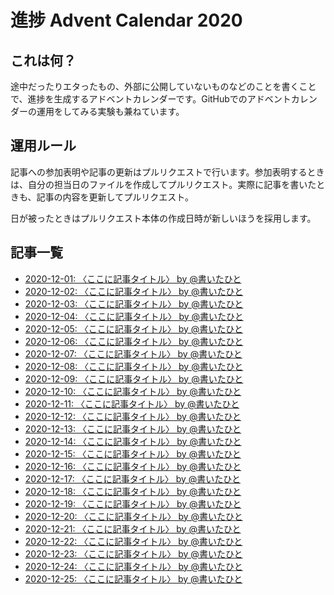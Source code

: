 # 進捗 Advent Calendar 2020

## これは何？

途中だったりエタったもの、外部に公開していないものなどのことを書くことで、進捗を生成するアドベントカレンダーです。GitHubでのアドベントカレンダーの運用をしてみる実験も兼ねています。

## 運用ルール

記事への参加表明や記事の更新はプルリクエストで行います。参加表明するときは、自分の担当日のファイルを作成してプルリクエスト。実際に記事を書いたときも、記事の内容を更新してプルリクエスト。

日が被ったときはプルリクエスト本体の作成日時が新しいほうを採用します。

## 記事一覧

- [2020-12-01: 〈ここに記事タイトル〉 by @書いたひと](articles/2020-12-01.md)
- [2020-12-02: 〈ここに記事タイトル〉 by @書いたひと](articles/2020-12-02.md)
- [2020-12-03: 〈ここに記事タイトル〉 by @書いたひと](articles/2020-12-03.md)
- [2020-12-04: 〈ここに記事タイトル〉 by @書いたひと](articles/2020-12-04.md)
- [2020-12-05: 〈ここに記事タイトル〉 by @書いたひと](articles/2020-12-05.md)
- [2020-12-06: 〈ここに記事タイトル〉 by @書いたひと](articles/2020-12-06.md)
- [2020-12-07: 〈ここに記事タイトル〉 by @書いたひと](articles/2020-12-07.md)
- [2020-12-08: 〈ここに記事タイトル〉 by @書いたひと](articles/2020-12-08.md)
- [2020-12-09: 〈ここに記事タイトル〉 by @書いたひと](articles/2020-12-09.md)
- [2020-12-10: 〈ここに記事タイトル〉 by @書いたひと](articles/2020-12-10.md)
- [2020-12-11: 〈ここに記事タイトル〉 by @書いたひと](articles/2020-12-11.md)
- [2020-12-12: 〈ここに記事タイトル〉 by @書いたひと](articles/2020-12-12.md)
- [2020-12-13: 〈ここに記事タイトル〉 by @書いたひと](articles/2020-12-13.md)
- [2020-12-14: 〈ここに記事タイトル〉 by @書いたひと](articles/2020-12-14.md)
- [2020-12-15: 〈ここに記事タイトル〉 by @書いたひと](articles/2020-12-15.md)
- [2020-12-16: 〈ここに記事タイトル〉 by @書いたひと](articles/2020-12-16.md)
- [2020-12-17: 〈ここに記事タイトル〉 by @書いたひと](articles/2020-12-17.md)
- [2020-12-18: 〈ここに記事タイトル〉 by @書いたひと](articles/2020-12-18.md)
- [2020-12-19: 〈ここに記事タイトル〉 by @書いたひと](articles/2020-12-19.md)
- [2020-12-20: 〈ここに記事タイトル〉 by @書いたひと](articles/2020-12-20.md)
- [2020-12-21: 〈ここに記事タイトル〉 by @書いたひと](articles/2020-12-21.md)
- [2020-12-22: 〈ここに記事タイトル〉 by @書いたひと](articles/2020-12-22.md)
- [2020-12-23: 〈ここに記事タイトル〉 by @書いたひと](articles/2020-12-23.md)
- [2020-12-24: 〈ここに記事タイトル〉 by @書いたひと](articles/2020-12-24.md)
- [2020-12-25: 〈ここに記事タイトル〉 by @書いたひと](articles/2020-12-25.md)
